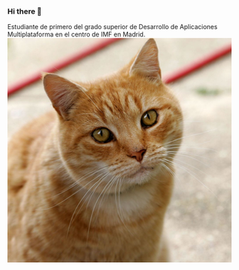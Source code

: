 ### Hi there 👋

<!--
**raulgohe/raulgohe** is a ✨ _special_ ✨ repository because its `README.md` (this file) appears on your GitHub profile.

Here are some ideas to get you started:

- 🔭 I’m currently working on ...
- 🌱 I’m currently learning ...
- 👯 I’m looking to collaborate on ...
- 🤔 I’m looking for help with ...
- 💬 Ask me about ...
- 📫 How to reach me: ...
- 😄 Pronouns: ...
- ⚡ Fun fact: ...
-->
Estudiante de primero del grado superior de Desarrollo de Aplicaciones Multiplataforma en el centro de IMF en Madrid.
![](https://github.com/raulgohe/raulgohe/blob/main/asets/Cat.jpg)
